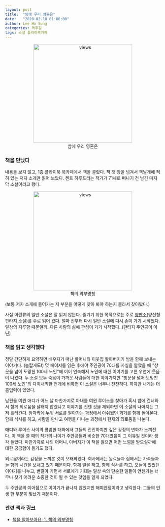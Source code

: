 ```yaml
---
layout: post
title:  "밤에 우리 영혼은"
date:   "2020-02-18 01:00:00"
author: Lee Ho Sung
categories: 독후감
tags: 소설 플라이북카페
---
```


<center>
        <figure>
                <img src="http://blog.novice.io/assets/밤에우리영혼은-1.png" width="320" alt="views">
                <figcaption>밤에 우리 영혼은</figcaption>
        </figure>
</center>

### 책을 만났다

내용을 보지 않고, 1층 플라이북 북카페에서 책을 골랐다. 책 첫 장을 넘겨서 책날개에 적혀 있는 저자 소개만 읽어 보았다. 켄트 하루프라는 작가가 71세로 떠나기 전 남긴 마지막 소설이라고 했다.  

<center>
        <figure>
                <img src="http://blog.novice.io/assets/밤에우리영혼은-2.png" width="320" alt="views">
                <figcaption>책의 외부명칭</figcaption>
        </figure>
</center>

(보통 저자 소개에 들어가는 저 부분을 어떻게 찾아 봐야 하는지 몰라서 찾아봤다.)

사실 이런류의 일반 소설은 잘 읽지 않는다. 즐기기 위한 목적으로는 주로 [양판소](https://namu.wiki/w/%EC%96%91%ED%8C%90%EC%86%8C)(양산형 판타지 소설)를 주로 읽어 왔다. 얼마 전부터 다시 일반 소설에 다시 손이 가기 시작했다. 일상의 지루함 때문일까. 다른 사람의 삶에 관심이 가기 시작했다. (판타지 주인공이 아닌)    

### 책을 읽고 생각했다

정말 간단하게 요약하면 배우자가 떠난 할머니와 이웃집 할아버지가 밤을 함께 보내는 이야기다. (놀랍게도!) 몇 페이지를 읽은 후에야 주인공이 70대를 사실을 알았을 때 "창문을 넘어 도망친 100세 노인"에 이어 연속해서 노인에 대한 이야기를 고른 우연에 웃음이 나왔다. 두 소설 모두 죽음이 가까운 사람들에 대한 이야기지만 "창문을 넘어 도망친 100세 노인"의 다이내믹한 전개에 비하면 이 소설은 너무나 잔잔하다. 하지만 내게는 더 흡입력이 있었다. 

남편을 여윈 애디가 어느 날 마찬가지로 아내를 여윈 루이스를 찾아가 혹시 밤에 건너와서 함께 외로움을 달래지 않겠냐고 이야기를 건넨 것을 제외하면 이 소설의 나머지는 그저 흘러간다. 잠자리에 누워 서로를 알아가는 과정에서  아쉬웠던 과거를 함께 돌아본다. 함께 식사를 하고, 사람을 만나고 여행을 다니는 과정에서 현재의 외로움을 나눈다. 

애디와 루이스 사이의 평범한 대화에서 그들의 잔잔하지만 깊은 감정의 변화가 느껴진다.  이 책을 쓸 때의 작가의 나이가 주인공들과 비슷한 70대였음이 그 이유일 것이라 생각 들었다. 마찬가지로 나의 어머니, 아버지가 이 책을 읽으면 어떤 느낌을 받으실까에 대한 궁금함이 들기도 했다. 

외로움이라는 감정을 느껴본 것이 오래되었다. 회사에서는 동료들과 집에서는 가족들과 늘 함께 시간을 보내고 있기 때문이다. 함께 일을 하고, 함께 식사를 하고, 오늘이 있었던 이야기를 나누고, 번갈아 가면서 서로에게 기대는 일상 속의 단순한 일들이 언젠가는 너무나 찾기 어려운 소중한 것이 될 수 있는 것임을 알게 되었다. 

두 주인공의 이어짐으로 이야기가 끝나지 않았지만 해피앤딩이라고 생각한다. 그들의 인생 한 부분이 빛났기 때문이다. 

### 관련 책과 링크

- [책을 알아보아요: 1. 책의 외부명칭](https://m.blog.naver.com/swingbooks/220597088161)
